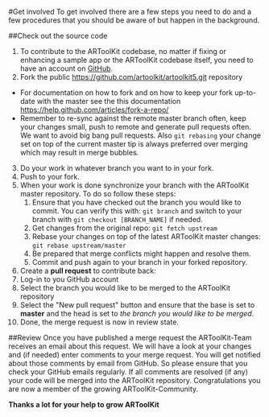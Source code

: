 #Get involved
To get involved there are a few steps you need to do and a few procedures that you should be aware of but happen in the background.

##Check out the source code
1. To contribute to the ARToolKit codebase, no matter if fixing or enhancing a sample app or the ARToolKit codebase itself, you need to have an account on [GitHub](https://github.com/join?source=header-home "Join GitHub").
2. Fork the public https://github.com/artoolkit/artoolkit5.git repository
  - For documentation on how to fork and on how to keep your fork up-to-date with the master see the this documentation https://help.github.com/articles/fork-a-repo/
  - Remember to re-sync against the remote master branch often, keep your changes small, push to remote and generate pull requests often. We want to avoid big bang pull requests. Also `git rebasing` your change set on top of the current master tip is always preferred over merging which may result in merge bubbles.
3. Do your work in whatever branch you want to in your fork.
4. Push to your fork.
5. When your work is done synchronize your branch with the ARToolKit master repository. To do so follow these steps:
	1. Ensure that you have checked out the branch you would like to commit. You can verify this with: `git branch` and switch to your branch with `git checkout [BRANCH_NAME]` if needed.
	2. Get changes from the original repo: `git fetch upstream`
	3. Rebase your changes on top of the latest ARToolKit master changes:  `git rebase upstream/master`
	4. Be prepared that merge conflicts might happen and resolve them.
	5. Commit and push again to your branch in your forked repository.
6. Create a **pull request** to contribute back:
  1. Log-in to you GitHub account 
  2. Select the branch you would like to be merged to the ARToolKit repository
  3. Select the "New pull request" button and ensure that the base is set to **master** and the head is set to _the branch you would like to be merged_.
7. Done, the merge request is now in review state. 

##Review
Once you have published a merge request the ARToolKit-Team receives an email about this request. We will have a look at your changes and (if needed) enter comments to your merge request. You will get notified about those comments by email from GitHub. So please ensure that you check your GitHub emails regularly. If all comments are resolved (if any) your code will be merged into the ARToolKit repository. 
Congratulations you are now a member of the growing ARToolKit-Community. 

**Thanks a lot for your help to grow ARToolKit**
